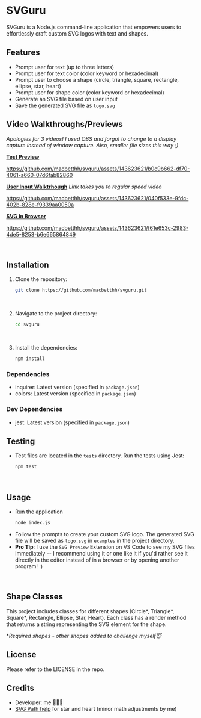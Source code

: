 # SVGuru

SVGuru is a Node.js command-line application that empowers users to effortlessly craft custom SVG logos with text and shapes.


## Features

- Prompt user for text (up to three letters)
- Prompt user for text color (color keyword or hexadecimal)
- Prompt user to choose a shape (circle, triangle, square, rectangle, ellipse, star, heart)
- Prompt user for shape color (color keyword or hexadecimal)
- Generate an SVG file based on user input
- Save the generated SVG file as `logo.svg`


## Video Walkthroughs/Previews
*Apologies for 3 videos! I used OBS and forgot to change to a display capture instead of window capture. Also, smaller file sizes this way ;)*

[**Test Preview**](https://drive.google.com/file/d/1bzjRYbOyvtbBMCi6UM9N0Q1d_9kmVYoO/view?usp=sharing)

https://github.com/macbetthh/svguru/assets/143623621/b0c9b662-df70-4061-a660-07d6fab82860


[**User Input Walktrhough**](https://drive.google.com/file/d/199P_wu3bKgLl8Jw2b6w0Glv84mapdDR7/view?usp=sharing)
*Link takes you to regular speed video*

https://github.com/macbetthh/svguru/assets/143623621/040f533e-9fdc-402b-828e-f9339aa0050a


[**SVG in Browser**](https://drive.google.com/file/d/1o7_T6zbrB3fQuXlkL6I4hQMmKBLdbzjU/view?usp=sharing)

https://github.com/macbetthh/svguru/assets/143623621/f61e653c-2983-4de5-8253-b6e665864849

&nbsp; 

## Installation

1. Clone the repository:
   ```sh
   git clone https://github.com/macbetthh/svguru.git
&nbsp; 

2. Navigate to the project directory:
   ```sh
   cd svguru
&nbsp; 

3. Install the dependencies:
   ```sh
   npm install
### Dependencies

- inquirer: Latest version (specified in `package.json`)
- colors: Latest version (specified in `package.json`)

### Dev Dependencies

- jest: Latest version (specified in `package.json`)
&nbsp; 

## Testing

- Test files are located in the `tests` directory. Run the tests using Jest: 
    ```sh
    npm test
&nbsp; 

## Usage

- Run the application 
   ```sh 
   node index.js
- Follow the prompts to create your custom SVG logo. The generated SVG file will be saved as `logo.svg` in `examples` in the project directory.
&nbsp; 
- **Pro Tip**: I use the `SVG Preview` Extension on VS Code to see my SVG files immediately -- I recommend using it or one like it if you'd rather see it directly in the editor instead of in a browser or by opening another program! :)


&nbsp; 

## Shape Classes
This project includes classes for different shapes (Circle*, Triangle*, Square*, Rectangle, Ellipse, Star, Heart). 
Each class has a render method that returns a string representing the SVG element for the shape.

**Required shapes - other shapes added to challenge myself😇*
&nbsp; 

## License
Please refer to the LICENSE in the repo.
&nbsp; 
## Credits

- Developer: me 💁🏼‍♀️
- [SVG Path help](https://svg-path.com/) for star and heart (minor math adjustments by me)
